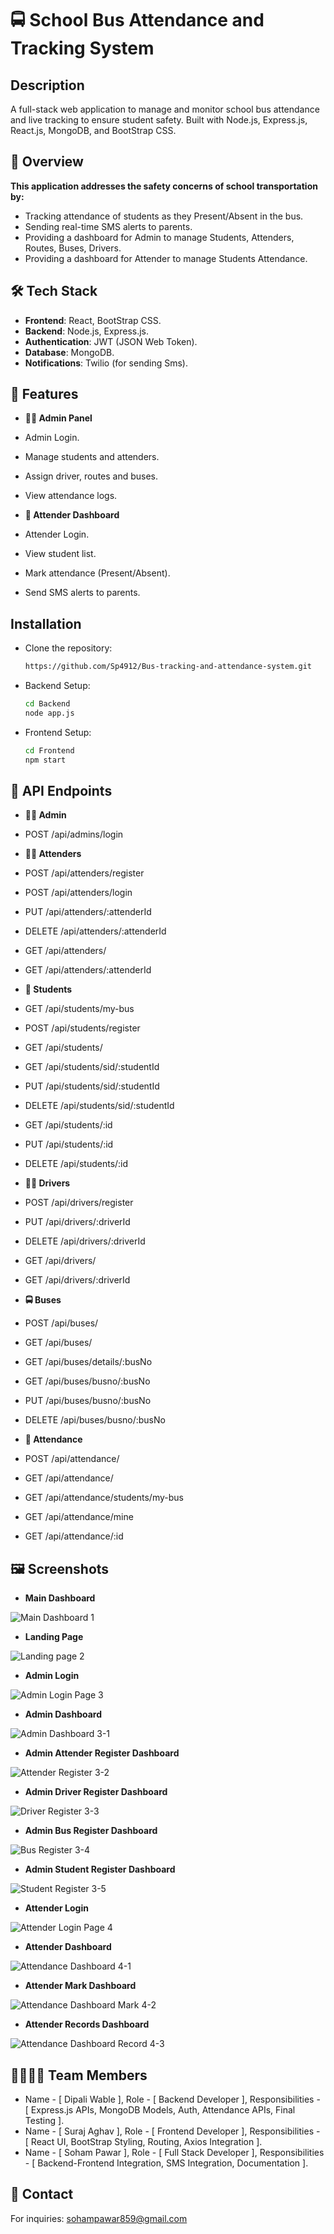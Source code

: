 # 🚍 School Bus Attendance and Tracking System

## Description
A full-stack web application to manage and monitor school bus attendance and live tracking to ensure student safety. Built with Node.js, Express.js, React.js, MongoDB, and BootStrap CSS.

## 🧾 Overview
**This application addresses the safety concerns of school transportation by:**
* Tracking attendance of students as they Present/Absent in the bus.
* Sending real-time SMS alerts to parents.
* Providing a dashboard for Admin to manage Students, Attenders, Routes, Buses, Drivers.
* Providing a dashboard for Attender to manage Students Attendance.

## 🛠 Tech Stack
- **Frontend**: React, BootStrap CSS.
- **Backend**: Node.js, Express.js.
- **Authentication**: JWT (JSON Web Token).
- **Database**: MongoDB.
- **Notifications**: Twilio (for sending Sms).

## 🚀 Features
* **👩‍🏫 Admin Panel**
* Admin Login.
* Manage students and attenders.
* Assign driver, routes and buses.
* View attendance logs.

* **🚌 Attender Dashboard**
* Attender Login.
* View student list.
* Mark attendance (Present/Absent).
* Send SMS alerts to parents.

## Installation
* Clone the repository:
  ```bash
  https://github.com/Sp4912/Bus-tracking-and-attendance-system.git

* Backend Setup:
  ```bash
  cd Backend
  node app.js

* Frontend Setup:
  ```bash
  cd Frontend
  npm start

## 🔌 API Endpoints
* **🧑‍💼 Admin**
* POST /api/admins/login

* **🧑‍🏫 Attenders**
* POST /api/attenders/register
* POST /api/attenders/login
* PUT /api/attenders/:attenderId
* DELETE /api/attenders/:attenderId
* GET /api/attenders/
* GET /api/attenders/:attenderId

* **🎒 Students**
* GET /api/students/my-bus
* POST /api/students/register
* GET /api/students/
* GET /api/students/sid/:studentId
* PUT /api/students/sid/:studentId
* DELETE /api/students/sid/:studentId
* GET /api/students/:id
* PUT /api/students/:id
* DELETE /api/students/:id

* **🧑‍✈️ Drivers**
* POST /api/drivers/register
* PUT /api/drivers/:driverId
* DELETE /api/drivers/:driverId
* GET /api/drivers/
* GET /api/drivers/:driverId

* **🚍 Buses**
* POST /api/buses/
* GET /api/buses/
* GET /api/buses/details/:busNo
* GET /api/buses/busno/:busNo
* PUT /api/buses/busno/:busNo
* DELETE /api/buses/busno/:busNo

* **📅 Attendance**
* POST /api/attendance/
* GET /api/attendance/
* GET /api/attendance/students/my-bus
* GET /api/attendance/mine
* GET /api/attendance/:id

## 🖼 Screenshots

* **Main Dashboard**

![Main Dashboard 1](https://github.com/user-attachments/assets/79cae93c-01cf-4f8e-9993-8fa9eb7870bf)


* **Landing Page**

![Landing page 2](https://github.com/user-attachments/assets/d5023e01-2017-44d9-adb0-0599bdf3d84c)


* **Admin Login**

![Admin Login Page 3](https://github.com/user-attachments/assets/20194a25-425b-47a5-b0fa-233959737d5f)


* **Admin Dashboard**

![Admin Dashboard 3-1](https://github.com/user-attachments/assets/ba000c5c-f84f-4a25-a003-ae10456b9059)


* **Admin Attender Register Dashboard**

![Attender Register 3-2](https://github.com/user-attachments/assets/3ac596fe-21ef-4470-9966-396071fb3312)


* **Admin Driver Register Dashboard**

![Driver Register 3-3](https://github.com/user-attachments/assets/4da7f77f-0473-4cd5-bcd1-0006fecc0034)


* **Admin Bus Register Dashboard**

![Bus Register 3-4](https://github.com/user-attachments/assets/675cf4b8-ea98-46c7-a153-ead76561bbd8)


* **Admin Student Register Dashboard**

![Student Register 3-5](https://github.com/user-attachments/assets/f6681e91-3c0c-4ce7-a9fa-5b91c507dc26)


* **Attender Login**

![Attender Login Page 4](https://github.com/user-attachments/assets/19e5a98f-7a4d-400e-b4b6-1668e222485b)


* **Attender Dashboard**

![Attendance Dashboard 4-1](https://github.com/user-attachments/assets/6c01503a-55dc-42ee-9139-5e49238ac0d9)


* **Attender Mark Dashboard**

![Attendance Dashboard Mark 4-2](https://github.com/user-attachments/assets/1ae33135-6e6e-4f43-9196-464f73a8781c)


* **Attender Records Dashboard**

![Attendance Dashboard Record 4-3](https://github.com/user-attachments/assets/8f018d02-c710-416f-a0eb-d93eaff818c6)



## 👨‍👩‍👧‍👦 Team Members
* Name - [ Dipali Wable ], Role - [ Backend Developer ], Responsibilities - [ Express.js APIs, MongoDB Models, Auth, Attendance APIs, Final Testing ].
* Name - [ Suraj Aghav ], Role - [ Frontend Developer ], Responsibilities - [ React UI, BootStrap Styling, Routing, Axios Integration ].
* Name - [ Soham Pawar ], Role - [ Full Stack Developer ], Responsibilities - [ Backend-Frontend Integration, SMS Integration, Documentation ].

## 📧 Contact
For inquiries: sohampawar859@gmail.com

